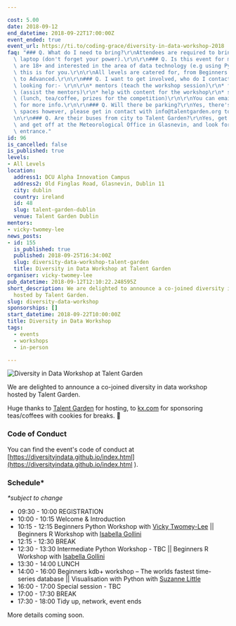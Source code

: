 ```yaml
---

cost: 5.00
date: 2018-09-12
end_datetime: 2018-09-22T17:00:00Z
event_ended: true
event_url: https://ti.to/coding-grace/diversity-in-data-workshop-2018
faq: "### Q. What do I need to bring?\r\nAttendees are required to bring their own\
  \ laptop (don't forget your power).\r\n\r\n### Q. Is this event for me?\r\nIf you\
  \ are 18+ and interested in the area of data technology (e.g using Python and data),\
  \ this is for you.\r\n\r\nAll levels are catered for, from Beginners to Intermediates\
  \ to Advanced.\r\n\r\n### Q. I want to get involved, who do I contact?\r\nWe are\
  \ looking for:- \r\n\r\n* mentors (teach the workshop session)\r\n* facilitators\
  \ (assist the mentors)\r\n* help with content for the workshop\r\n* sponsorship\
  \ (lunch, tea/coffee, prizes for the competition)\r\n\r\nYou can email contact@codinggrace.com\
  \ for more info.\r\n\r\n### Q. Will there be parking?\r\nYes, there's limited parking\
  \ spaces however, please get in contact with info@talentgarden.org to confirm.\r\
  \n\r\n### Q. Are their buses from city to Talent Garden?\r\nYes, get the 83 bus\
  \ and get off at the Meteorological Office in Glasnevin, and look for DCU Alpha's\
  \ entrance."
id: 96
is_cancelled: false
is_published: true
levels:
- All Levels
location:
  address1: DCU Alpha Innovation Campus
  address2: Old Finglas Road, Glasnevin, Dublin 11
  city: dublin
  country: ireland
  id: 48
  slug: talent-garden-dublin
  venue: Talent Garden Dublin
mentors:
- vicky-twomey-lee
news_posts:
- id: 155
  is_published: true
  published: 2018-09-25T16:34:00Z
  slug: diversity-data-workshop-talent-garden
  title: Diversity in Data Workshop at Talent Garden
organiser: vicky-twomey-lee
pub_datetime: 2018-09-12T12:10:22.248595Z
short_description: We are delighted to announce a co-joined diversity in data workshop
  hosted by Talent Garden.
slug: diversity-data-workshop
sponsorships: []
start_datetime: 2018-09-22T10:00:00Z
title: Diversity in Data Workshop
tags:
  - events
  - workshops
  - in-person

---
```


<img src="https://d2z6c3c3r6k4bx.cloudfront.net/uploads/event/banner/1070167/12ddb0152fc07a756453ae77dbcd8ba3.png" class="img-responsive img-thumbnail" alt="Diversity in Data Workshop at Talent Garden">

We are delighted to announce a co-joined diversity in data workshop hosted by Talent Garden.

Huge thanks to [Talent Garden](https://talentgarden.org/uk/campus/dublin/) for hosting, to [kx.com](https://kx.com/) for sponsoring teas/coffees with cookies for breaks. 🙌

### Code of Conduct
You can find the event's code of conduct at [https://diversityindata.github.io/index.html](https://diversityindata.github.io/index.html
).

### Schedule*
_*subject to change_

* 09:30 - 10:00	REGISTRATION
* 10:00 - 10:15	Welcome & Introduction
* 10:15 - 12:15	Beginners Python Workshop with [Vicky Twomey-Lee](https://about.me/whykay) || Beginners R Workshop with [Isabella Gollini](https://sites.google.com/site/isabellagollini/)
* 12:15 - 12:30	BREAK
* 12:30 - 13:30	Intermediate Python Workshop - TBC || Beginners R Workshop with [Isabella Gollini](https://sites.google.com/site/isabellagollini/)
* 13:30 - 14:00	LUNCH
* 14:00 - 16:00	Beginners kdb+ workshop – The worlds fastest time-series database || Visualisation with Python with [Suzanne Little](https://twitter.com/suz_research) 
* 16:00 - 17:00	Special session - TBC
* 17:00 - 17:30	BREAK
* 17:30 - 18:00	Tidy up, network, event ends

More details coming soon.
